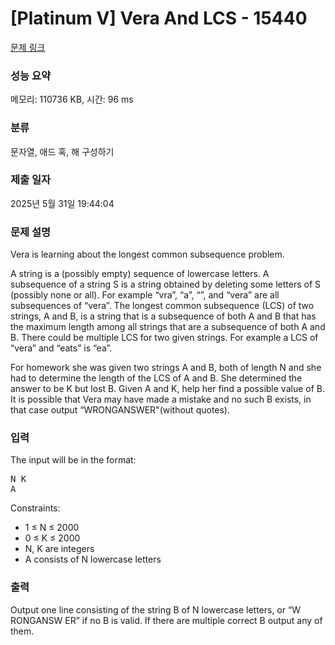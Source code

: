 # [Platinum V] Vera And LCS - 15440 

[문제 링크](https://www.acmicpc.net/problem/15440) 

### 성능 요약

메모리: 110736 KB, 시간: 96 ms

### 분류

문자열, 애드 혹, 해 구성하기

### 제출 일자

2025년 5월 31일 19:44:04

### 문제 설명

<p>Vera is learning about the longest common subsequence problem.</p>

<p>A string is a (possibly empty) sequence of lowercase letters. A subsequence of a string S is a string obtained by deleting some letters of S (possibly none or all). For example “vra”, “a”, “”, and “vera” are all subsequences of “vera”. The longest common subsequence (LCS) of two strings, A and B, is a string that is a subsequence of both A and B that has the maximum length among all strings that are a subsequence of both A and B. There could be multiple LCS for two given strings. For example a LCS of “vera” and “eats” is “ea”.</p>

<p>For homework she was given two strings A and B, both of length N and she had to determine the length of the LCS of A and B. She determined the answer to be K but lost B. Given A and K, help her find a possible value of B. It is possible that Vera may have made a mistake and no such B exists, in that case output “WRONGANSWER"(without quotes).</p>

### 입력 

 <p>The input will be in the format:</p>

<pre>N K
A</pre>

<p>Constraints:</p>

<ul>
	<li>1 ≤ N ≤ 2000</li>
	<li>0 ≤ K ≤ 2000</li>
	<li>N, K are integers</li>
	<li>A consists of N lowercase letters</li>
</ul>

### 출력 

 <p>Output one line consisting of the string B of N lowercase letters, or “W RONGANSW ER” if no B is valid. If there are multiple correct B output any of them.</p>

